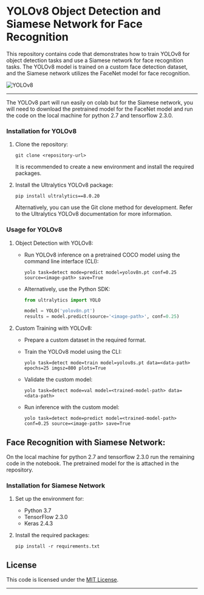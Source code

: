 # YOLOv8 Object Detection and Siamese Network for Face Recognition

This repository contains code that demonstrates how to train YOLOv8 for object detection tasks and use a Siamese network for face recognition tasks. The YOLOv8 model is trained on a custom face detection dataset, and the Siamese network utilizes the FaceNet model for face recognition.

![YOLOv8](https://github.com/ozzmanmuhammad/Face-detection-YOLOv8-and-Recognition-with-SIAMESE-Network/assets/93766242/561f0329-9493-4852-a1ed-4fd1063c7f3d)

---
The YOLOv8 part will run easily on colab but for the Siamese network, you will need to download the 
pretrained model for the FaceNet model and run the code on the local machine for python 2.7 and tensorflow 2.3.0.
### Installation for YOLOv8


1. Clone the repository:

   ```
   git clone <repository-url>
   ```

   It is recommended to create a new environment and install the required packages.

2. Install the Ultralytics YOLOv8 package:

   ```
   pip install ultralytics==8.0.20
   ```

   Alternatively, you can use the Git clone method for development. Refer to the Ultralytics YOLOv8 documentation for more information.

### Usage for YOLOv8

1. Object Detection with YOLOv8:

   - Run YOLOv8 inference on a pretrained COCO model using the command line interface (CLI):

     ```
     yolo task=detect mode=predict model=yolov8n.pt conf=0.25 source=<image-path> save=True
     ```

   - Alternatively, use the Python SDK:

     ```python
     from ultralytics import YOLO

     model = YOLO('yolov8n.pt')
     results = model.predict(source='<image-path>', conf=0.25)
     ```

2. Custom Training with YOLOv8:

   - Prepare a custom dataset in the required format.
   - Train the YOLOv8 model using the CLI:

     ```
     yolo task=detect mode=train model=yolov8s.pt data=<data-path> epochs=25 imgsz=800 plots=True
     ```

   - Validate the custom model:

     ```
     yolo task=detect mode=val model=<trained-model-path> data=<data-path>
     ```

   - Run inference with the custom model:

     ```
     yolo task=detect mode=predict model=<trained-model-path> conf=0.25 source=<image-path> save=True
     ```

## Face Recognition with Siamese Network:
On the local machine for python 2.7 and tensorflow 2.3.0 run the remaining code in the notebook.
The pretrained model for the is attached in the repository.

### Installation for Siamese Network

1. Set up the environment for:

   - Python 3.7
   - TensorFlow 2.3.0
   - Keras 2.4.3

2. Install the required packages:

   ```
   pip install -r requirements.txt
   ```

## License

This code is licensed under the [MIT License](LICENSE).

---
